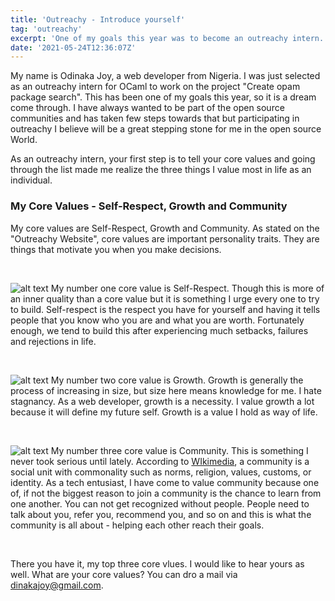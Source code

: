 ```yaml
---
title: 'Outreachy - Introduce yourself'
tag: 'outreachy'
excerpt: 'One of my goals this year was to become an outreachy intern. You can not imagine the joy when I recieved the email that  I have been selected as an intern ...'
date: '2021-05-24T12:36:07Z'
---
```


My name is Odinaka Joy, a web developer from Nigeria. I was just selected as an outreachy intern for OCaml to work on the project "Create opam package search". This has been one of my goals this year, so it is a dream come through. I have always wanted to be part of the open source communities and has taken few steps towards that but participating in outreachy I believe will be a great stepping stone for me in the open source World.

As an outreachy intern, your first step is to tell your core values and going through the list made me realize the three things I value most in life as an individual.

### My Core Values - Self-Respect, Growth and Community

My core values are Self-Respect, Growth and Community. As stated on the "Outreachy Website", core values are important personality traits. They are things that motivate you when you make decisions.

<br />

![alt text](/images/blog/outreachy-introduce-yourself/self-respect.jpg 'Self Respect')
My number one core value is Self-Respect. Though this is more of an inner quality than a core value but it is something I urge every one to try to build. Self-respect is the respect you have for yourself and having it tells people that you know who you are and what you are worth. Fortunately enough, we tend to build this after experiencing much setbacks, failures and rejections in life.

<br />

![alt text](/images/blog/outreachy-introduce-yourself/growth.jpg 'Growth')
My number two core value is Growth. Growth is generally the process of increasing in size, but size here means knowledge for me. I hate stagnancy. As a web developer, growth is a necessity. I value growth a lot because it will define my future self. Growth is a value I hold as way of life.

<br />

![alt text](/images/blog/outreachy-introduce-yourself/community.jpg 'Community')
My number three core value is Community. This is something I never took serious until lately. According to <a href="https://en.wikipedia.org/wiki/Community" target="_BLANK">WIkimedia</a>, a community is a social unit with commonality such as norms, religion, values, customs, or identity. As a tech entusiast, I have come to value community because one of, if not the biggest reason to join a community is the chance to learn from one another. You can not get recognized without people. People need to talk about you, refer you, recommend you, and so on and this is what the community is all about - helping each other reach their goals.

<br />

There you have it, my top three core vlues. I would like to hear yours as well. What are your core values? You can dro a mail via dinakajoy@gmail.com.
<!-- Please drop them in the comment section below. -->
